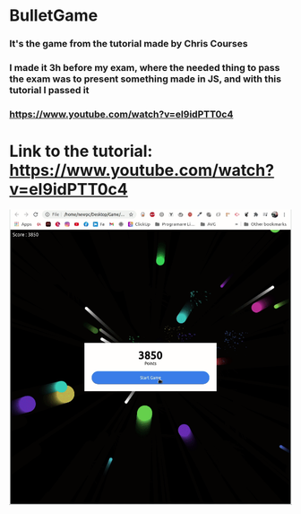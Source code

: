 # BulletGame
### It's the game from the tutorial made by Chris Courses
### I made it 3h before my exam, where the needed thing to pass the exam was to present something made in JS, and with this tutorial I passed it
### https://www.youtube.com/watch?v=eI9idPTT0c4

# Link to the tutorial: https://www.youtube.com/watch?v=eI9idPTT0c4
![](bulletGame.gif)
